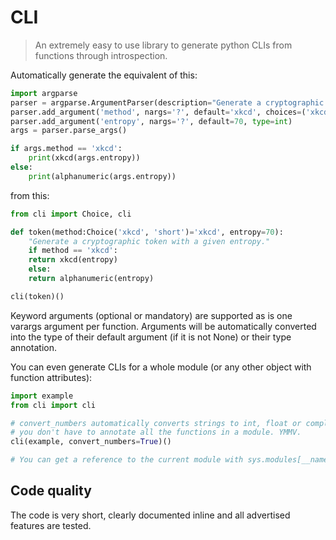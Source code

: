 # CLI

> An extremely easy to use library to generate python CLIs from functions through introspection.

Automatically generate the equivalent of this:

```python
import argparse
parser = argparse.ArgumentParser(description="Generate a cryptographic token with a given entropy.")
parser.add_argument('method', nargs='?', default='xkcd', choices=('xkcd', 'short'))
parser.add_argument('entropy', nargs='?', default=70, type=int)
args = parser.parse_args()

if args.method == 'xkcd':
    print(xkcd(args.entropy))
else:
    print(alphanumeric(args.entropy))
```

from this:

```python
from cli import Choice, cli

def token(method:Choice('xkcd', 'short')='xkcd', entropy=70):
    "Generate a cryptographic token with a given entropy."
    if method == 'xkcd':
	return xkcd(entropy)
    else:
	return alphanumeric(entropy)

cli(token)()
```

Keyword arguments (optional or mandatory) are supported as is one varargs argument per function. Arguments will be automatically converted into the type of their default argument (if it is not None) or their type annotation.

You can even generate CLIs for a whole module (or any other object with function attributes):

```python
import example
from cli import cli

# convert_numbers automatically converts strings to int, float or complex so
# you don't have to annotate all the functions in a module. YMMV.
cli(example, convert_numbers=True)()

# You can get a reference to the current module with sys.modules[__name__]
```

## Code quality

The code is very short, clearly documented inline and all advertised features are tested.
